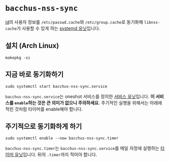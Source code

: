 # `bacchus-nss-sync`
[id]의 사용자 정보를 `/etc/passwd.cache`와 `/etc/group.cache`로 동기화해 `libnss-cache`가 사용할 수
있게 하는 [systemd 유닛][systemd.unit]입니다.

## 설치 (Arch Linux)
```
makepkg -si
```

## 지금 바로 동기화하기
```
sudo systemctl start bacchus-nss-sync.service
```

`bacchus-nss-sync.service`는 oneshot 서비스를 정의한 [서비스 유닛][systemd.service]입니다.  **이
서비스를 `enable`하는 것은 큰 의미가 없으니 주의하세요.** 주기적인 실행을 위해서는 아래에 적힌
것처럼 타이머를 enable해야 합니다.

## 주기적으로 동기화하게 하기
```
sudo systemctl enable --now bacchus-nss-sync.timer
```
`bacchus-nss-sync.timer`는 `bacchus-nss-sync.service`를 매일 자정에 실행하는
[타이머 유닛][systemd.timer]입니다. 뒤의 `.timer`까지 적어야 합니다.

[id]: https://id.snucse.org/
[systemd.unit]: https://man.archlinux.org/man/systemd.unit.5
[systemd.service]: https://man.archlinux.org/man/systemd.service.5
[systemd.timer]: https://man.archlinux.org/man/systemd.timer.5
